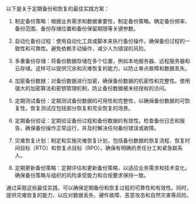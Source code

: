 以下是关于定期备份和恢复的最佳实践方案：

1. 制定备份策略：根据业务需求和数据重要性，制定备份策略。确定备份频率、备份范围、备份存储位置和备份保留期限等关键参数。

2. 自动化备份过程：使用自动化工具或脚本来执行备份操作，确保备份过程的一致性和可靠性。避免依赖手动操作，减少人为错误的风险。

3. 多重备份存储：将备份数据存储在多个位置，例如本地服务器、远程服务器和云存储。这样可以提供冗余和灾难恢复的能力，以防止单点故障和数据丢失。

4. 加密备份数据：对备份数据进行加密，确保备份数据的机密性和完整性。使用强大的加密算法和密钥管理机制，防止备份数据被未经授权的访问。

5. 定期测试备份：定期测试备份数据的可用性和完整性，以确保备份数据的可恢复性。恢复测试应包括部分恢复和完全恢复的场景。

6. 定期备份验证：定期验证备份过程和备份数据的有效性。检查备份日志和报告，确保备份操作正常运行，并及时解决任何备份错误或故障。

7. 灾难恢复计划：制定和实施灾难恢复计划，包括备份数据的恢复流程、恢复时间目标（RTO）和恢复点目标（RPO）。确保有明确的责任分工和紧急联系人。

8. 定期更新备份策略：定期评估和更新备份策略，以适应业务需求和技术变化。确保备份策略与组织的风险承受能力和合规要求保持一致。

通过采取这些最佳实践，可以确保定期备份和恢复过程的可靠性和有效性。同时，提供灾难恢复的能力，以应对数据丢失、硬件故障、恶意攻击和自然灾害等风险。